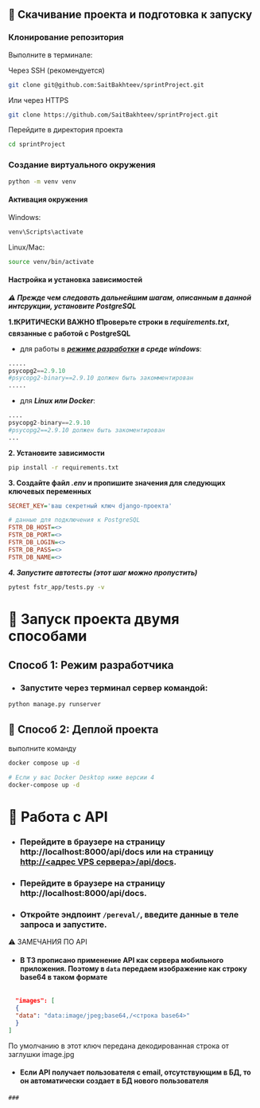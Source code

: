 ## 🔧 Скачивание проекта и подготовка к запуску

### Клонирование репозитория
Выполните в терминале:

Через SSH (рекомендуется)
```bash
git clone git@github.com:SaitBakhteev/sprintProject.git
```
Или через HTTPS
```bash
git clone https://github.com/SaitBakhteev/sprintProject.git
```
Перейдите в директория проекта
```bash
cd sprintProject
```

### Создание виртуального окружения

```bash
python -m venv venv
```

#### Активация окружения
Windows:
```bash
venv\Scripts\activate
```
Linux/Mac:
```bash
source venv/bin/activate
```
#### Настройка и установка зависимостей
***⚠️ Прежде чем следовать дальнейшим шагам, описанным в данной интсрукции, установите PostgreSQL***

**1.❗️КРИТИЧЕСКИ ВАЖНО ❗️Проверьте строки в ***requirements.txt***, связанные с работой с PostgreSQL**
- для работы в ***[режиме разработки](#способ-1-режим-разработчика) в среде windows***:
```python
.....
psycopg2==2.9.10
#psycopg2-binary==2.9.10 должен быть закомментирован
.....
```
- для ***Linux или Docker***:
```python
....
psycopg2-binary==2.9.10
#psycopg2==2.9.10 должен быть закоментирован
...
```

**2. Установите зависимости**

```bash
pip install -r requirements.txt
```

**3. Создайте файл ***.env*** и пропишите значения для следующих ключевых переменных**
```ini
SECRET_KEY='ваш секретный ключ django-проекта'

# данные для подключения к PostgreSQL
FSTR_DB_HOST=<>
FSTR_DB_PORT=<>
FSTR_DB_LOGIN=<>
FSTR_DB_PASS=<>
FSTR_DB_NAME=<>
```
***4. Запустите автотесты (этот шаг можно пропустить)***
```bash
pytest fstr_app/tests.py -v
```

# 🔑 Запуск проекта двумя способами
## Способ 1: Режим разработчика
- ### Запустите через терминал сервер командой:
```bash
python manage.py runserver
```
## 🐳 Способ 2: Деплой проекта
выполните команду
```bash
docker compose up -d

# Если у вас Docker Desktop ниже версии 4
docker-compose up -d
```
# 🚀 Работа с API
- ### Перейдите в браузере на страницу http://localhost:8000/api/docs или на страницу <a href="">http://<адрес VPS сервера>/api/docs</a>.
- ### Перейдите в браузере на страницу http://localhost:8000/api/docs.
- ### Откройте эндпоинт `/pereval/`, введите данные в теле запроса и запустите.

⚠️ ЗАМЕЧАНИЯ ПО API
- #### В ТЗ прописано применение API как сервера мобильного приложения. Поэтому в `data` передаем изображение как строку base64 в таком формате   

```json

  "images": [
  {
  "data": "data:image/jpeg;base64,/<строка base64>"
  }
]
```
По умолчанию в этот ключ передана декодированная строка от заглушки image.jpg 

- #### Если API получает пользователя с email, отсутствующим в БД, то он автоматически создает в БД нового пользователя

```
###
